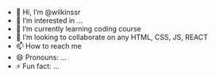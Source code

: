 - 👋 Hi, I’m @wilkinssr
- 👀 I’m interested in ...
- 🌱 I’m currently learning coding course
- 💞️ I’m looking to collaborate on any HTML, CSS, JS, REACT
- 📫 How to reach me 
- 😄 Pronouns: ...
- ⚡ Fun fact: ...

<!---
wilkinssr/wilkinssr is a ✨ special ✨ repository because its `README.md` (this file) appears on your GitHub profile.
You can click the Preview link to take a look at your changes.
--->
